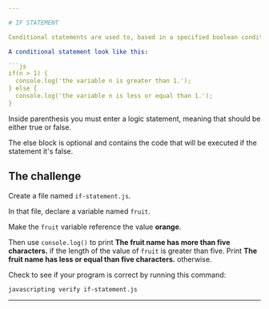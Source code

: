 ```yaml
---

# IF STATEMENT

Conditional statements are used to, based in a specified boolean condition, alter the control flow of a program.

A conditional statement look like this:

```js
if(n > 1) {
  console.log('the variable n is greater than 1.');
} else {
  console.log('the variable n is less or equal than 1.');
}
```

Inside parenthesis you must enter a logic statement, meaning that should be either true or false. 

The else block is optional and contains the code that will be executed if the statement it's false.

## The challenge

Create a file named `if-statement.js`.

In that file, declare a variable named `fruit`.

Make the `fruit` variable reference the value **orange**.

Then use `console.log()` to print **The fruit name has more than five characters.** if the length of the value of `fruit` is greater than five.
Print **The fruit name has less or equal than five characters.** otherwise.

Check to see if your program is correct by running this command:

`javascripting verify if-statement.js`

---
```

